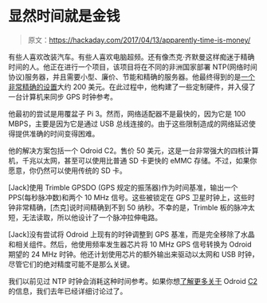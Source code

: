 # 显然时间就是金钱

> 原文：<https://hackaday.com/2017/04/13/apparently-time-is-money/>

有些人喜欢改装汽车。有些人喜欢电脑超频。还有像杰克·齐默曼这样痴迷于精确时间的人。他正在进行一个项目，该项目将在不同的非洲国家部署 NTP(网络时间协议)服务器，并且需要小型、廉价、节能和精确的服务器。他最终得到的是[一个非常精确的设置](http://www.jackenhack.com/ntp-server-extreme-accuracy-for-under-200/)大约 200 美元。在此过程中，他构建了一些定制硬件，并入侵了一台计算机来同步 GPS 时钟参考。

他最初的尝试是用覆盆子 Pi 3。然而，网络适配器不是最快的，因为它是 100 MBPS，主要是因为它是通过 USB 总线连接的。由于这些限制造成的网络延迟使得提供准确的时间变得困难。

他的解决方案包括一个 Odroid C2。售价 50 美元，这是一台非常强大的四核计算机，千兆以太网，甚至可以使用比普通 SD 卡更快的 eMMC 存储。不过，如果你愿意，你仍然可以使用传统的 SD 卡。

[Jack]使用 Trimble GPSDO (GPS 规定的振荡器)作为时间基准，输出一个 PPS(每秒脉冲数)和两个 10 MHz 信号。这些被锁定在 GPS 卫星时钟上，这些时钟非常精确，[杰克]说时间精确到不到 50 纳秒。不幸的是，Trimble 板的脉冲太短，无法读取，所以他设计了一个脉冲拉伸电路。

[Jack]没有尝试将 Odroid 上现有的时钟调整到 GPS 基准，而是完全移除了水晶和相关组件。然后，他使用频率发生器芯片将 10 MHz GPS 信号转换为 Odroid 期望的 24 MHz 时钟。他还计划使用芯片的额外输出来驱动以太网和 USB 时钟，尽管它们的绝对精度可能不是那么关键。

我们以前见过 NTP 时钟会消耗这种时间参考。如果你想[了解更多关于](https://hackaday.com/2016/03/16/hands-on-with-the-odroid-c2-the-raspberry-pi-3-challenger/) Odroid [C2](https://hackaday.com/2016/03/16/hands-on-with-the-odroid-c2-the-raspberry-pi-3-challenger/) 的信息，我们去年已经详细讨论过了。